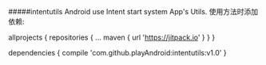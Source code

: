 #####intentutils
Android use Intent start system App's Utils.
使用方法时添加依赖:

allprojects {
		repositories {
			...
			maven { url 'https://jitpack.io' }
		}
	}
  
  dependencies {
	        compile 'com.github.playAndroid:intentutils:v1.0'
	}
